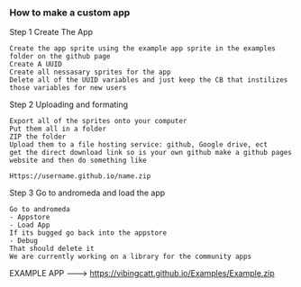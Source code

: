 ### How to make a custom app

Step 1 Create The App
```
Create the app sprite using the example app sprite in the examples folder on the github page
Create A UUID
Create all nessasary sprites for the app
Delete all of the UUID variables and just keep the CB that instilizes those variables for new users
```

Step 2 Uploading and formating
```
Export all of the sprites onto your computer
Put them all in a folder
ZIP the folder
Upload them to a file hosting service: github, Google drive, ect
get the direct download link so is your own github make a github pages website and then do something like

Https://username.github.io/name.zip
```
Step 3 Go to andromeda and load the app
```
Go to andromeda
- Appstore
- Load App
If its bugged go back into the appstore
- Debug
That should delete it
We are currently working on a library for the community apps
```
EXAMPLE APP ---> <https://vibingcatt.github.io/Examples/Example.zip>
